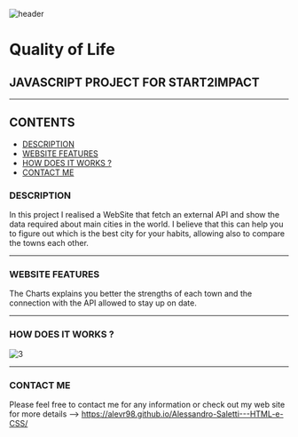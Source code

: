 ![header](https://user-images.githubusercontent.com/88582424/149629364-d7cc2527-151b-4fcf-b4a1-50bbffd99c8c.png)

# Quality of Life
## JAVASCRIPT PROJECT FOR START2IMPACT

---

## CONTENTS

* [DESCRIPTION](#description)
* [WEBSITE FEATURES](#website-features)
* [HOW DOES IT WORKS ?](#how-does-it-works-?)
* [CONTACT ME](#contact-me)



### DESCRIPTION
In this project I realised a WebSite that fetch an external API and show the data required about main cities in the world. I believe that this can help you to figure out which is the best city for your habits, allowing also to compare the towns each other.

---

### WEBSITE FEATURES

The Charts explains you better the strengths of each town and the connection with the API allowed to stay up on date.

---
### HOW DOES IT WORKS ?
![3](https://user-images.githubusercontent.com/88582424/149629456-0867284b-e0af-49d2-af09-381747376a7d.png)


---
### CONTACT ME 
Please feel free to contact me for any information or check out my web site for more details --> https://alevr98.github.io/Alessandro-Saletti---HTML-e-CSS/
